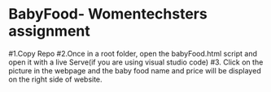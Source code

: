 # BabyFood- Womentechsters assignment

#1.Copy Repo
#2.Once in a root folder, open the babyFood.html script and open it with a live Serve(if you are using visual studio code)
#3. Click on the picture in the webpage and the baby food name and price will be displayed on the right side of website.
